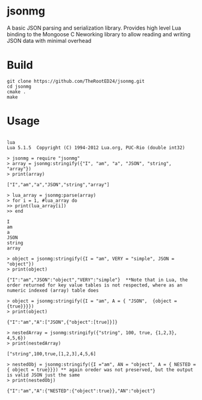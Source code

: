 # jsonmg
A basic JSON parsing and serialization library. Provides high level Lua binding to the Mongoose C Neworking library to allow reading and writing JSON data with minimal overhead

# Build
```
git clone https://github.com/TheRootED24/jsonmg.git
cd jsonmg
cmake .
make
```
# Usage
```

lua
Lua 5.1.5  Copyright (C) 1994-2012 Lua.org, PUC-Rio (double int32)

> jsonmg = require "jsonmg"
> array = jsonmg:stringify({"I", "am", "a", "JSON", "string", "array"})
> print(array)

["I","am","a","JSON","string","array"]

> lua_array = jsonmg:parse(array)
> for i = 1, #lua_array do
>> print(lua_array[i])
>> end

I
am
a
JSON
string
array

> object = jsonmg:stringify({I = "am", VERY = "simple", JSON = "object"})
> print(object)

{"I":"am","JSON":"object","VERY":"simple"}  **Note that in Lua, the order returned for key value tables is not respected, where as an numeric indexed (array) table does

> object = jsonmg:stringify({I = "am", A = { "JSON",  {object = {true}}}})
> print(object)

{"I":"am","A":["JSON",{"object":[true]}]}

> nestedArray = jsonmg:stringify({"string", 100, true, {1,2,3}, 4,5,6})
> print(nestedArray)

["string",100,true,[1,2,3],4,5,6]

> nestedObj = jsonmg:stringify({I ="am", AN = "object", A = { NESTED = { object = true}}}) ** again oreder was not preserved, but the output is valid JSON just the same
> print(nestedObj)

{"I":"am","A":{"NESTED":{"object":true}},"AN":"object"}

